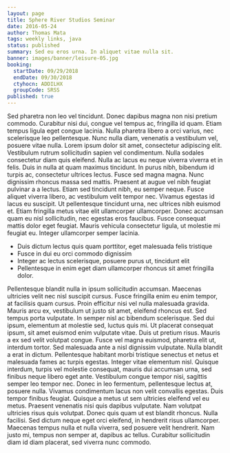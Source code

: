 ```yaml
---
layout: page
title: Sphere River Studios Seminar
date: 2016-05-24
author: Thomas Mata
tags: weekly links, java
status: published
summary: Sed eu eros urna. In aliquet vitae nulla sit.
banner: images/banner/leisure-05.jpg
booking:
  startDate: 09/29/2018
  endDate: 09/30/2018
  ctyhocn: ADDILHX
  groupCode: SRSS
published: true
---
```

Sed pharetra non leo vel tincidunt. Donec dapibus magna non nisi pretium commodo. Curabitur nisi dui, congue vel tempus ac, fringilla id quam. Etiam tempus ligula eget congue lacinia. Nulla pharetra libero a orci varius, nec scelerisque leo pellentesque. Nunc nulla diam, venenatis a vestibulum vel, posuere vitae nulla. Lorem ipsum dolor sit amet, consectetur adipiscing elit. Vestibulum rutrum sollicitudin sapien vel condimentum. Nulla sodales consectetur diam quis eleifend. Nulla ac lacus eu neque viverra viverra et in felis. Duis in nulla at quam maximus tincidunt.
In purus nibh, bibendum id turpis ac, consectetur ultrices lectus. Fusce sed magna magna. Nunc dignissim rhoncus massa sed mattis. Praesent at augue vel nibh feugiat pulvinar a a lectus. Etiam sed tincidunt nibh, eu semper neque. Fusce aliquet viverra libero, ac vestibulum velit tempor nec. Vivamus egestas id lacus eu suscipit. Ut pellentesque tincidunt urna, nec ultrices nibh euismod et. Etiam fringilla metus vitae elit ullamcorper ullamcorper. Donec accumsan quam eu nisl sollicitudin, nec egestas eros faucibus. Fusce consequat mattis dolor eget feugiat. Mauris vehicula consectetur ligula, ut molestie mi feugiat eu. Integer ullamcorper semper lacinia.

* Duis dictum lectus quis quam porttitor, eget malesuada felis tristique
* Fusce in dui eu orci commodo dignissim
* Integer ac lectus scelerisque, posuere purus ut, tincidunt elit
* Pellentesque in enim eget diam ullamcorper rhoncus sit amet fringilla dolor.

Pellentesque blandit nulla in ipsum sollicitudin accumsan. Maecenas ultricies velit nec nisl suscipit cursus. Fusce fringilla enim eu enim tempor, at facilisis quam cursus. Proin efficitur nisi vel nulla malesuada gravida. Mauris arcu ex, vestibulum ut justo sit amet, eleifend rhoncus est. Sed tempus porta vulputate. In semper nisl ac bibendum scelerisque. Sed dui ipsum, elementum at molestie sed, luctus quis mi. Ut placerat consequat ipsum, sit amet euismod enim vulputate vitae. Duis ut pretium risus. Mauris a ex sed velit volutpat congue. Fusce vel magna euismod, pharetra elit ut, interdum tortor. Sed malesuada ante a nisl dignissim vulputate. Nulla blandit a erat in dictum. Pellentesque habitant morbi tristique senectus et netus et malesuada fames ac turpis egestas. Integer vitae elementum nisl.
Quisque interdum, turpis vel molestie consequat, mauris dui accumsan urna, sed finibus neque libero eget ante. Vestibulum congue tempor nisi, sagittis semper leo tempor nec. Donec in leo fermentum, pellentesque lectus at, posuere nulla. Vivamus condimentum lacus non velit convallis egestas. Duis tempor finibus feugiat. Quisque a metus ut sem ultricies eleifend vel eu metus. Praesent venenatis nisi quis dapibus vulputate. Nam volutpat ultricies risus quis volutpat. Donec quis quam ut est blandit rhoncus. Nulla facilisi. Sed dictum neque eget orci eleifend, in hendrerit risus ullamcorper. Maecenas tempus nulla et nulla viverra, sed posuere velit hendrerit. Nam justo mi, tempus non semper at, dapibus ac tellus. Curabitur sollicitudin diam id diam placerat, sed viverra nunc commodo.

